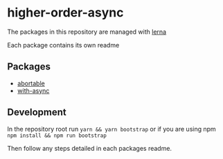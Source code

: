 # higher-order-async

The packages in this repository are managed with [lerna](https://github.com/lerna/lerna)

Each package contains its own readme

## Packages

- [abortable](./packages/abortable/Readme.md)
- [with-async](./packages/with-async/Readme.md)

## Development

In the repository root run 
`yarn && yarn bootstrap`
or if you are using npm
`npm install && npm run bootstrap`

Then follow any steps detailed in each packages readme.
